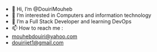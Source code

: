 - 👋 Hi, I’m @DouiriMouheb
- 👀 I’m interested in Computers and information technology
- 🌱 I’m a Full Stack Developer and learning DevOps
- 📫 How to reach me : 
- mouhebdouiri@yahoo.com
- douirijet1@gmail.com

<!---
DouiriMouheb/DouiriMouheb is a ✨ special ✨ repository because its `README.md` (this file) appears on your GitHub profile.
You can click the Preview link to take a look at your changes.
--->
